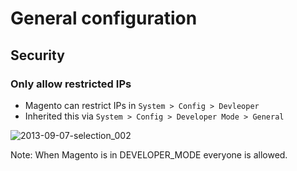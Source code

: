 # General configuration


## Security

### Only allow restricted IPs

- Magento can restrict IPs in `System > Config > Devleoper`
- Inherited this via `System > Config > Developer Mode > General`

![2013-09-07-selection_002](https://f.cloud.github.com/assets/2559177/1100939/d463ead2-179a-11e3-9f7b-93615efe1d7c.png)

Note: When Magento is in DEVELOPER_MODE everyone is allowed.
